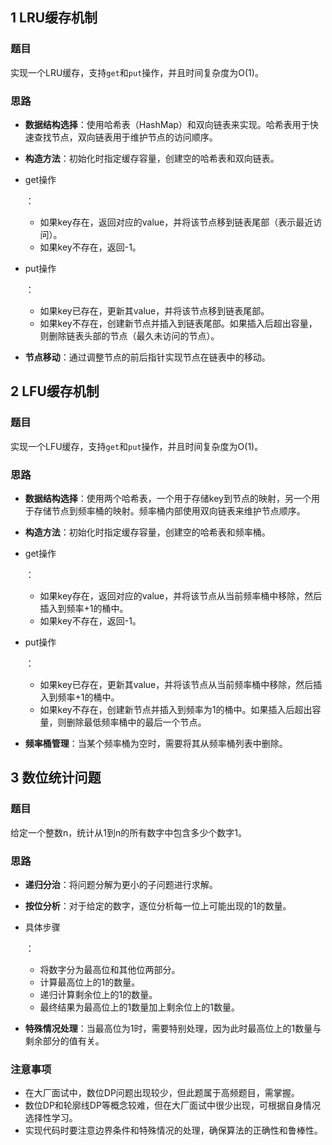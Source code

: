 ## 1 LRU缓存机制

### 题目

实现一个LRU缓存，支持`get`和`put`操作，并且时间复杂度为O(1)。

### 思路

- **数据结构选择**：使用哈希表（HashMap）和双向链表来实现。哈希表用于快速查找节点，双向链表用于维护节点的访问顺序。

- **构造方法**：初始化时指定缓存容量，创建空的哈希表和双向链表。

- get操作

  ：

  - 如果key存在，返回对应的value，并将该节点移到链表尾部（表示最近访问）。
  - 如果key不存在，返回-1。

- put操作

  ：

  - 如果key已存在，更新其value，并将该节点移到链表尾部。
  - 如果key不存在，创建新节点并插入到链表尾部。如果插入后超出容量，则删除链表头部的节点（最久未访问的节点）。

- **节点移动**：通过调整节点的前后指针实现节点在链表中的移动。

## 2 LFU缓存机制

### 题目

实现一个LFU缓存，支持`get`和`put`操作，并且时间复杂度为O(1)。

### 思路

- **数据结构选择**：使用两个哈希表，一个用于存储key到节点的映射，另一个用于存储节点到频率桶的映射。频率桶内部使用双向链表来维护节点顺序。

- **构造方法**：初始化时指定缓存容量，创建空的哈希表和频率桶。

- get操作

  ：

  - 如果key存在，返回对应的value，并将该节点从当前频率桶中移除，然后插入到频率+1的桶中。
  - 如果key不存在，返回-1。

- put操作

  ：

  - 如果key已存在，更新其value，并将该节点从当前频率桶中移除，然后插入到频率+1的桶中。
  - 如果key不存在，创建新节点并插入到频率为1的桶中。如果插入后超出容量，则删除最低频率桶中的最后一个节点。

- **频率桶管理**：当某个频率桶为空时，需要将其从频率桶列表中删除。

## 3 数位统计问题

### 题目

给定一个整数n，统计从1到n的所有数字中包含多少个数字1。

### 思路

- **递归分治**：将问题分解为更小的子问题进行求解。

- **按位分析**：对于给定的数字，逐位分析每一位上可能出现的1的数量。

- 具体步骤

  ：

  - 将数字分为最高位和其他位两部分。
  - 计算最高位上的1的数量。
  - 递归计算剩余位上的1的数量。
  - 最终结果为最高位上的1数量加上剩余位上的1数量。

- **特殊情况处理**：当最高位为1时，需要特别处理，因为此时最高位上的1数量与剩余部分的值有关。

### 注意事项

- 在大厂面试中，数位DP问题出现较少，但此题属于高频题目，需掌握。
- 数位DP和轮廓线DP等概念较难，但在大厂面试中很少出现，可根据自身情况选择性学习。
- 实现代码时要注意边界条件和特殊情况的处理，确保算法的正确性和鲁棒性。